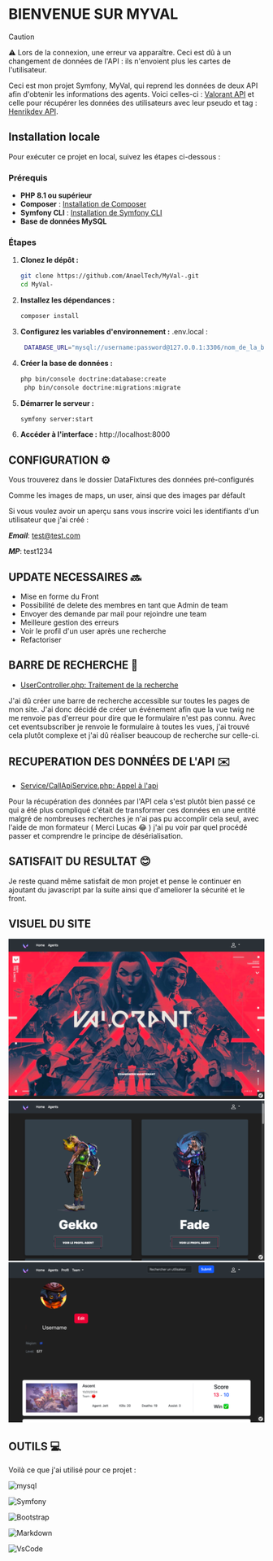 # BIENVENUE SUR MYVAL

> [!CAUTION]
> ⚠️ Lors de la connexion, une erreur va apparaître. Ceci est dû à un changement de données de l'API : ils n'envoient plus les cartes de l'utilisateur.
>
> Ceci est mon projet Symfony, MyVal, qui reprend les données de deux API afin d'obtenir les informations des agents. Voici celles-ci : [Valorant API](https://valorant-api.com) et celle pour récupérer les données des utilisateurs avec leur pseudo et tag : [Henrikdev API](https://api.henrikdev.xyz/).

## Installation locale

Pour exécuter ce projet en local, suivez les étapes ci-dessous :

### Prérequis
- **PHP 8.1 ou supérieur**
- **Composer** : [Installation de Composer](https://getcomposer.org/download/)
- **Symfony CLI** : [Installation de Symfony CLI](https://symfony.com/download)
- **Base de données MySQL**

### Étapes
1. **Clonez le dépôt :**
   ```bash
   git clone https://github.com/AnaelTech/MyVal-.git
   cd MyVal-
   ```
2. **Installez les dépendances :**
   ```bash
   composer install
   ```
3. **Configurez les variables d'environnement :**
   .env.local : 
   ```bash
    DATABASE_URL="mysql://username:password@127.0.0.1:3306/nom_de_la_base"
    ```
4. **Créer la base de données :**
   ```bash
   php bin/console doctrine:database:create
    php bin/console doctrine:migrations:migrate
    ```
5. **Démarrer le serveur :**
   ```bash
   symfony server:start
   ```
6. **Accéder à l'interface :**
   http://localhost:8000


## CONFIGURATION ⚙️

Vous trouverez dans le dossier DataFixtures des données pré-configurés

Comme les images de maps, un user, ainsi que des images par défault

Si vous voulez avoir un aperçu sans vous inscrire voici les identifiants d'un utilisateur que j'ai créé : 

**_Email_**: test@test.com

**_MP_**: test1234

## UPDATE NECESSAIRES 🔜

- Mise en forme du Front 
- Possibilité de delete des membres en tant que Admin de team 
- Envoyer des demande par mail pour rejoindre une team 
- Meilleure gestion des erreurs
- Voir le profil d'un user après une recherche
- Refactoriser

## BARRE DE RECHERCHE 🔎
- [UserController.php: Traitement de la recherche](base.html.twig)
  
J'ai dû créer une barre de recherche accessible sur toutes les pages de mon site. J'ai donc décidé de créer un événement afin que la vue twig ne me renvoie pas d'erreur pour dire que le formulaire n'est pas connu. Avec cet eventsubscriber je renvoie le formulaire à toutes les vues, j'ai trouvé cela plutôt complexe et j'ai dû réaliser beaucoup de recherche sur celle-ci.

## RECUPERATION DES DONNÉES DE L'API ✉️
- [Service/CallApiService.php: Appel à l'api](index.html.twig)
  
Pour la récupération des données par l'API cela s'est plutôt bien passé ce qui a été plus compliqué c'était de transformer ces données en une entité malgré de nombreuses recherches je n'ai pas pu accomplir cela seul, avec l'aide de mon formateur ( Merci Lucas 😂 ) j'ai pu voir par quel procédé passer et comprendre le principe de désérialisation.
 
## SATISFAIT DU RESULTAT 😊

Je reste quand même satisfait de mon projet et pense le continuer en ajoutant du javascript par la suite ainsi que d'ameliorer la sécurité et le front.


## VISUEL DU SITE

![Capture Home MyVal](./public/picture/home-capture.png)
![Capture Agents](./public/picture/agents-capture.png)
![Capture User](./public/picture/user-capture.png)

## OUTILS 💻

Voilà ce que j'ai utilisé pour ce projet : 

![mysql](https://img.shields.io/badge/MySQL-005C84?style=for-the-badge&logo=mysql&logoColor=white) 

![Symfony](https://img.shields.io/badge/symfony-%23000000.svg?style=for-the-badge&logo=symfony&logoColor=white)

![Bootstrap](https://img.shields.io/badge/Bootstrap-563D7C?style=for-the-badge&logo=bootstrap&logoColor=white)

![Markdown](https://img.shields.io/badge/Markdown-000000?style=for-the-badge&logo=markdown&logoColor=white)

![VsCode](https://img.shields.io/badge/VSCode-0078D4?style=for-the-badge&logo=visual%20studio%20code&logoColor=white)




